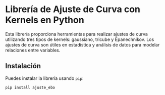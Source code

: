 # Librería de Ajuste de Curva con Kernels en Python

Esta librería proporciona herramientas para realizar ajustes de curva utilizando tres tipos de kernels: gaussiano, tricube y Epanechnikov. Los ajustes de curva son útiles en estadística y análisis de datos para modelar relaciones entre variables.

## Instalación

Puedes instalar la librería usando `pip`:

```bash
pip install ajuste_ebo
